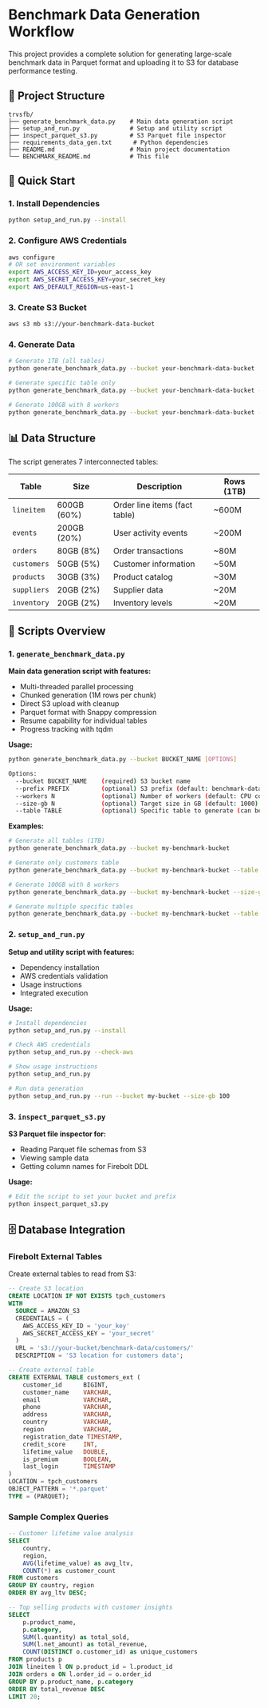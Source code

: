 # Benchmark Data Generation Workflow

This project provides a complete solution for generating large-scale benchmark data in Parquet format and uploading it to S3 for database performance testing.

## 📁 Project Structure

```
trvsfb/
├── generate_benchmark_data.py    # Main data generation script
├── setup_and_run.py              # Setup and utility script
├── inspect_parquet_s3.py         # S3 Parquet file inspector
├── requirements_data_gen.txt      # Python dependencies
├── README.md                     # Main project documentation
└── BENCHMARK_README.md           # This file
```

## 🚀 Quick Start

### 1. Install Dependencies
```bash
python setup_and_run.py --install
```

### 2. Configure AWS Credentials
```bash
aws configure
# OR set environment variables
export AWS_ACCESS_KEY_ID=your_access_key
export AWS_SECRET_ACCESS_KEY=your_secret_key
export AWS_DEFAULT_REGION=us-east-1
```

### 3. Create S3 Bucket
```bash
aws s3 mb s3://your-benchmark-data-bucket
```

### 4. Generate Data
```bash
# Generate 1TB (all tables)
python generate_benchmark_data.py --bucket your-benchmark-data-bucket

# Generate specific table only
python generate_benchmark_data.py --bucket your-benchmark-data-bucket --table customers

# Generate 100GB with 8 workers
python generate_benchmark_data.py --bucket your-benchmark-data-bucket --size-gb 100 --workers 8
```

## 📊 Data Structure

The script generates 7 interconnected tables:

| Table | Size | Description | Rows (1TB) |
|-------|------|-------------|------------|
| `lineitem` | 600GB (60%) | Order line items (fact table) | ~600M |
| `events` | 200GB (20%) | User activity events | ~200M |
| `orders` | 80GB (8%) | Order transactions | ~80M |
| `customers` | 50GB (5%) | Customer information | ~50M |
| `products` | 30GB (3%) | Product catalog | ~30M |
| `suppliers` | 20GB (2%) | Supplier data | ~20M |
| `inventory` | 20GB (2%) | Inventory levels | ~20M |

## 🔧 Scripts Overview

### 1. `generate_benchmark_data.py`
**Main data generation script with features:**
- Multi-threaded parallel processing
- Chunked generation (1M rows per chunk)
- Direct S3 upload with cleanup
- Parquet format with Snappy compression
- Resume capability for individual tables
- Progress tracking with tqdm

**Usage:**
```bash
python generate_benchmark_data.py --bucket BUCKET_NAME [OPTIONS]

Options:
  --bucket BUCKET_NAME    (required) S3 bucket name
  --prefix PREFIX         (optional) S3 prefix (default: benchmark-data)
  --workers N             (optional) Number of workers (default: CPU count)
  --size-gb N             (optional) Target size in GB (default: 1000)
  --table TABLE           (optional) Specific table to generate (can be repeated)
```

**Examples:**
```bash
# Generate all tables (1TB)
python generate_benchmark_data.py --bucket my-benchmark-bucket

# Generate only customers table
python generate_benchmark_data.py --bucket my-benchmark-bucket --table customers

# Generate 100GB with 8 workers
python generate_benchmark_data.py --bucket my-benchmark-bucket --size-gb 100 --workers 8

# Generate multiple specific tables
python generate_benchmark_data.py --bucket my-benchmark-bucket --table customers --table products
```

### 2. `setup_and_run.py`
**Setup and utility script with features:**
- Dependency installation
- AWS credentials validation
- Usage instructions
- Integrated execution

**Usage:**
```bash
# Install dependencies
python setup_and_run.py --install

# Check AWS credentials
python setup_and_run.py --check-aws

# Show usage instructions
python setup_and_run.py

# Run data generation
python setup_and_run.py --run --bucket my-bucket --size-gb 100
```

### 3. `inspect_parquet_s3.py`
**S3 Parquet file inspector for:**
- Reading Parquet file schemas from S3
- Viewing sample data
- Getting column names for Firebolt DDL

**Usage:**
```bash
# Edit the script to set your bucket and prefix
python inspect_parquet_s3.py
```

## 🗄️ Database Integration

### Firebolt External Tables
Create external tables to read from S3:

```sql
-- Create S3 location
CREATE LOCATION IF NOT EXISTS tpch_customers
WITH
  SOURCE = AMAZON_S3
  CREDENTIALS = (
    AWS_ACCESS_KEY_ID = 'your_key'
    AWS_SECRET_ACCESS_KEY = 'your_secret'
  )
  URL = 's3://your-bucket/benchmark-data/customers/'
  DESCRIPTION = 'S3 location for customers data';

-- Create external table
CREATE EXTERNAL TABLE customers_ext (
    customer_id      BIGINT,
    customer_name    VARCHAR,
    email            VARCHAR,
    phone            VARCHAR,
    address          VARCHAR,
    country          VARCHAR,
    region           VARCHAR,
    registration_date TIMESTAMP,
    credit_score     INT,
    lifetime_value   DOUBLE,
    is_premium       BOOLEAN,
    last_login       TIMESTAMP
)
LOCATION = tpch_customers
OBJECT_PATTERN = '*.parquet'
TYPE = (PARQUET);
```

### Sample Complex Queries
```sql
-- Customer lifetime value analysis
SELECT 
    country, 
    region,
    AVG(lifetime_value) as avg_ltv,
    COUNT(*) as customer_count
FROM customers 
GROUP BY country, region 
ORDER BY avg_ltv DESC;

-- Top selling products with customer insights
SELECT 
    p.product_name,
    p.category,
    SUM(l.quantity) as total_sold,
    SUM(l.net_amount) as total_revenue,
    COUNT(DISTINCT o.customer_id) as unique_customers
FROM products p
JOIN lineitem l ON p.product_id = l.product_id
JOIN orders o ON l.order_id = o.order_id
GROUP BY p.product_name, p.category
ORDER BY total_revenue DESC
LIMIT 20;
```
